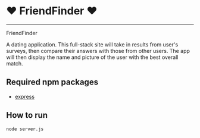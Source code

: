 # :heart: **FriendFinder** :heart:

<hr>
<!-- <h1 style="color:blue">FriendFinder</h1> -->
<!-- [GitHub](http://github.com) -->

FriendFinder

A dating application. This full-stack site will take in results from user's surveys, then compare their answers with those from other users.
The app will then display the name and picture of the user with the best overall match.

## Required npm packages

- [express](https://www.npmjs.com/package/express)

## How to run

`node server.js`
